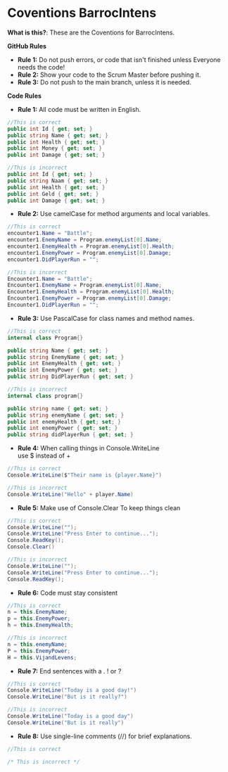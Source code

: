 ﻿# Coventions BarrocIntens
**What is this?**:
These are the Coventions for BarrocIntens.

**GitHub Rules**
- **Rule 1:** Do not push errors, or code that isn't finished unless Everyone needs the code!
- **Rule 2:** Show your code to the Scrum Master before pushing it.
- **Rule 3:** Do not push to the main branch, unless it is needed.

**Code Rules**
- **Rule 1:** All code must be written in English.
```C#
//This is correct
public int Id { get; set; }
public string Name { get; set; }
public int Health { get; set; }
public int Money { get; set; }
public int Damage { get; set; }

//This is incorrect
public int Id { get; set; }
public string Naam { get; set; }
public int Health { get; set; }
public int Geld { get; set; }
public int Damage { get; set; }
```
- **Rule 2:** Use camelCase for method arguments and local variables.
```C#
//This is correct
encounter1.Name = "Battle";
encounter1.EnemyName = Program.enemyList[0].Name;
encounter1.EnemyHealth = Program.enemyList[0].Health;
encounter1.EnemyPower = Program.enemyList[0].Damage;
encounter1.DidPlayerRun = "";

//This is incorrect
Encounter1.Name = "Battle";
Encounter1.EnemyName = Program.enemyList[0].Name;
Encounter1.EnemyHealth = Program.enemyList[0].Health;
Encounter1.EnemyPower = Program.enemyList[0].Damage;
Encounter1.DidPlayerRun = "";
```
- **Rule 3:** Use PascalCase for class names and method names.
```C#
//This is correct
internal class Program{}

public string Name { get; set; }
public string EnemyName { get; set; }
public int EnemyHealth { get; set; }
public int EnemyPower { get; set; }
public string DidPlayerRun { get; set; }

//This is incorrect
internal class program{}

public string name { get; set; }
public string enemyName { get; set; }
public int enemyHealth { get; set; }
public int enemyPower { get; set; }
public string didPlayerRun { get; set; }

```
- **Rule 4:** When calling things in Console.WriteLine  
use $ instead of +
```C#
//This is correct
Console.WriteLine($"Their name is {player.Name}")

//This is incorrect
Console.WriteLine("Hello" + player.Name)
```
- **Rule 5:** Make use of Console.Clear To keep things clean 
```C#
//This is correct
Console.WriteLine("");
Console.WriteLine("Press Enter to continue...");
Console.ReadKey();
Console.Clear()

//This is incorrect
Console.WriteLine("");
Console.WriteLine("Press Enter to continue...");
Console.ReadKey();
```
- **Rule 6:** Code must stay consistent
```C#
//This is correct
n = this.EnemyName;
p = this.EnemyPower;
h = this.EnemyHealth;

//This is incorrect
n = this.enemyName;
P = this.EnemyPower;
H = this.VijandLevens;
```
- **Rule 7:** End sentences with a . ! or ?
```C#
//This is correct
Console.WriteLine("Today is a good day!")
Console.WriteLine("But is it really?")

//This is incorrect
Console.WriteLine("Today is a good day")
Console.WriteLine("But is it really")
```
- **Rule 8:** Use single-line comments (//) for brief explanations.
```C#
//This is correct

/* This is incorrect */
```
